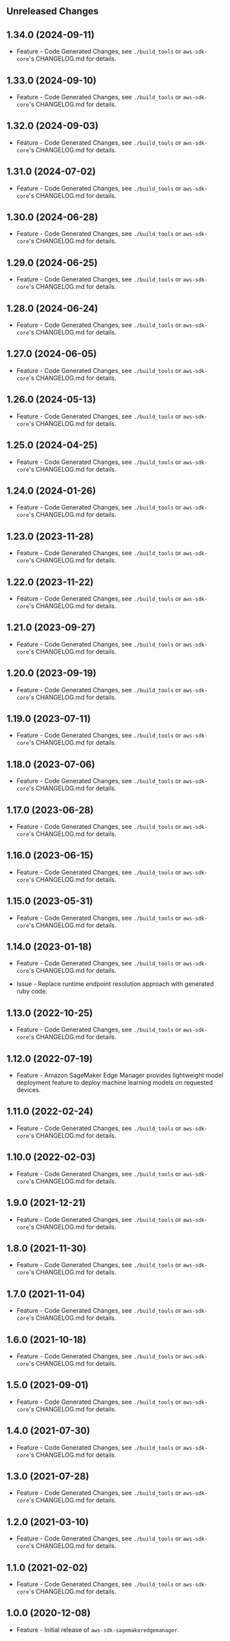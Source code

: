 Unreleased Changes
------------------

1.34.0 (2024-09-11)
------------------

* Feature - Code Generated Changes, see `./build_tools` or `aws-sdk-core`'s CHANGELOG.md for details.

1.33.0 (2024-09-10)
------------------

* Feature - Code Generated Changes, see `./build_tools` or `aws-sdk-core`'s CHANGELOG.md for details.

1.32.0 (2024-09-03)
------------------

* Feature - Code Generated Changes, see `./build_tools` or `aws-sdk-core`'s CHANGELOG.md for details.

1.31.0 (2024-07-02)
------------------

* Feature - Code Generated Changes, see `./build_tools` or `aws-sdk-core`'s CHANGELOG.md for details.

1.30.0 (2024-06-28)
------------------

* Feature - Code Generated Changes, see `./build_tools` or `aws-sdk-core`'s CHANGELOG.md for details.

1.29.0 (2024-06-25)
------------------

* Feature - Code Generated Changes, see `./build_tools` or `aws-sdk-core`'s CHANGELOG.md for details.

1.28.0 (2024-06-24)
------------------

* Feature - Code Generated Changes, see `./build_tools` or `aws-sdk-core`'s CHANGELOG.md for details.

1.27.0 (2024-06-05)
------------------

* Feature - Code Generated Changes, see `./build_tools` or `aws-sdk-core`'s CHANGELOG.md for details.

1.26.0 (2024-05-13)
------------------

* Feature - Code Generated Changes, see `./build_tools` or `aws-sdk-core`'s CHANGELOG.md for details.

1.25.0 (2024-04-25)
------------------

* Feature - Code Generated Changes, see `./build_tools` or `aws-sdk-core`'s CHANGELOG.md for details.

1.24.0 (2024-01-26)
------------------

* Feature - Code Generated Changes, see `./build_tools` or `aws-sdk-core`'s CHANGELOG.md for details.

1.23.0 (2023-11-28)
------------------

* Feature - Code Generated Changes, see `./build_tools` or `aws-sdk-core`'s CHANGELOG.md for details.

1.22.0 (2023-11-22)
------------------

* Feature - Code Generated Changes, see `./build_tools` or `aws-sdk-core`'s CHANGELOG.md for details.

1.21.0 (2023-09-27)
------------------

* Feature - Code Generated Changes, see `./build_tools` or `aws-sdk-core`'s CHANGELOG.md for details.

1.20.0 (2023-09-19)
------------------

* Feature - Code Generated Changes, see `./build_tools` or `aws-sdk-core`'s CHANGELOG.md for details.

1.19.0 (2023-07-11)
------------------

* Feature - Code Generated Changes, see `./build_tools` or `aws-sdk-core`'s CHANGELOG.md for details.

1.18.0 (2023-07-06)
------------------

* Feature - Code Generated Changes, see `./build_tools` or `aws-sdk-core`'s CHANGELOG.md for details.

1.17.0 (2023-06-28)
------------------

* Feature - Code Generated Changes, see `./build_tools` or `aws-sdk-core`'s CHANGELOG.md for details.

1.16.0 (2023-06-15)
------------------

* Feature - Code Generated Changes, see `./build_tools` or `aws-sdk-core`'s CHANGELOG.md for details.

1.15.0 (2023-05-31)
------------------

* Feature - Code Generated Changes, see `./build_tools` or `aws-sdk-core`'s CHANGELOG.md for details.

1.14.0 (2023-01-18)
------------------

* Feature - Code Generated Changes, see `./build_tools` or `aws-sdk-core`'s CHANGELOG.md for details.

* Issue - Replace runtime endpoint resolution approach with generated ruby code.

1.13.0 (2022-10-25)
------------------

* Feature - Code Generated Changes, see `./build_tools` or `aws-sdk-core`'s CHANGELOG.md for details.

1.12.0 (2022-07-19)
------------------

* Feature - Amazon SageMaker Edge Manager provides lightweight model deployment feature to deploy machine learning models on requested devices.

1.11.0 (2022-02-24)
------------------

* Feature - Code Generated Changes, see `./build_tools` or `aws-sdk-core`'s CHANGELOG.md for details.

1.10.0 (2022-02-03)
------------------

* Feature - Code Generated Changes, see `./build_tools` or `aws-sdk-core`'s CHANGELOG.md for details.

1.9.0 (2021-12-21)
------------------

* Feature - Code Generated Changes, see `./build_tools` or `aws-sdk-core`'s CHANGELOG.md for details.

1.8.0 (2021-11-30)
------------------

* Feature - Code Generated Changes, see `./build_tools` or `aws-sdk-core`'s CHANGELOG.md for details.

1.7.0 (2021-11-04)
------------------

* Feature - Code Generated Changes, see `./build_tools` or `aws-sdk-core`'s CHANGELOG.md for details.

1.6.0 (2021-10-18)
------------------

* Feature - Code Generated Changes, see `./build_tools` or `aws-sdk-core`'s CHANGELOG.md for details.

1.5.0 (2021-09-01)
------------------

* Feature - Code Generated Changes, see `./build_tools` or `aws-sdk-core`'s CHANGELOG.md for details.

1.4.0 (2021-07-30)
------------------

* Feature - Code Generated Changes, see `./build_tools` or `aws-sdk-core`'s CHANGELOG.md for details.

1.3.0 (2021-07-28)
------------------

* Feature - Code Generated Changes, see `./build_tools` or `aws-sdk-core`'s CHANGELOG.md for details.

1.2.0 (2021-03-10)
------------------

* Feature - Code Generated Changes, see `./build_tools` or `aws-sdk-core`'s CHANGELOG.md for details.

1.1.0 (2021-02-02)
------------------

* Feature - Code Generated Changes, see `./build_tools` or `aws-sdk-core`'s CHANGELOG.md for details.

1.0.0 (2020-12-08)
------------------

* Feature - Initial release of `aws-sdk-sagemakeredgemanager`.

